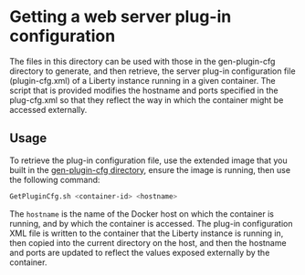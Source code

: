 # Getting a web server plug-in configuration

The files in this directory can be used with those in the 
gen-plugin-cfg directory to generate, and then retrieve, the server 
plug-in configuration file (plugin-cfg.xml) of a Liberty instance
running in a given container. The script that is provided modifies the
hostname and ports specified in the plug-cfg.xml so that they reflect the
way in which the container might be accessed externally.

## Usage

To retrieve the plug-in configuration file, use the extended image that you
built in the [gen-plugin-cfg directory](/websphere-liberty/static-topology/gen-plugin-cfg), ensure the image is running, then use the following command:

   ```bash
   GetPluginCfg.sh <container-id> <hostname>
   ```
  
The `hostname` is the name of the Docker host on which the container is running, and by which the container is accessed. The plug-in configuration XML file is written to the container that the Liberty instance is running in, then copied into the current directory on the host, and then the hostname and ports are updated to reflect the values exposed externally by the container.
